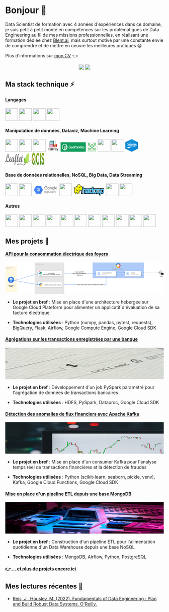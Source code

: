 # Bonjour 👋

Data Scientist de formation avec 4 années d'expériences dans ce domaine, je suis petit à petit monté en compétences sur les problématiques de Data Engineering au fil de mes missions professionnelles, en réalisant une formation dédiée chez [Blent.ai](https://blent.ai/formation/data-engineer), mais surtout motivé par une constante envie de comprendre et de mettre en oeuvre les meilleures pratiques 😁

Plus d'informations sur [mon CV](./CV_Francois_Legland.pdf) 👈
<p align="center">
<a href="https://www.linkedin.com/in/françois-legland-372570153"><img src="https://img.shields.io/badge/-Francois%20Legland-0077B5?style=for-the-badge&logo=Linkedin&logoColor=white"/></a>
<a href="mailto:l.francois@outlook.fr"><img src="https://img.shields.io/badge/l.francois@outlook.fr-0078D4?style=for-the-badge&logo=microsoft-outlook&logoColor=white"/></a>
</p>

## Ma stack technique ⚡

#### Langages
  
<img src="https://cdn.jsdelivr.net/gh/devicons/devicon/icons/python/python-original.svg" width="40" height="40"/> <img src="https://cdn.jsdelivr.net/gh/devicons/devicon/icons/postgresql/postgresql-original.svg" width="40" height="40"/> 
<img src="https://cdn.jsdelivr.net/gh/devicons/devicon@latest/icons/bash/bash-original.svg" width="40" height="40"/>
<img src="https://cdn.jsdelivr.net/gh/devicons/devicon@latest/icons/r/r-original.svg" width="40" height="40"/>

#### Manipulation de données, Dataviz, Machine Learning 

<img src="https://cdn.jsdelivr.net/gh/devicons/devicon@latest/icons/scikitlearn/scikitlearn-original.svg" width="40" height="40"/> <img src="https://cdn.jsdelivr.net/gh/devicons/devicon@latest/icons/pandas/pandas-original-wordmark.svg" width="40" height="40"/>
<img src="https://cdn.jsdelivr.net/gh/devicons/devicon@latest/icons/numpy/numpy-original-wordmark.svg" width="40" height="40"/>
<img src="./images/xarray-logo-square.png" width="40" height="40"/>
<img src="./images/geopandas_logo_green.png" width="80" height="30"/>
<img src="./images/rasterio_logo.png" width="30" height="30"/>
<img src="https://cdn.jsdelivr.net/gh/devicons/devicon@latest/icons/matplotlib/matplotlib-original-wordmark.svg" width="40" height="40"/>
<img src="https://cdn.jsdelivr.net/gh/devicons/devicon@latest/icons/plotly/plotly-original-wordmark.svg" width="40" height="40"/>
<img src="./images/Shiny_hex_logo.svg" width="40" height="40"/>
<img src="./images/Leaflet_logo.svg" width="80" height="40"/>
<img src="./images/QGIS_logo.svg" width="40" height="40"/>

#### Base de données relationelles, NoSQL, Big Data, Data Streaming

<img src="https://cdn.jsdelivr.net/gh/devicons/devicon@latest/icons/mysql/mysql-original-wordmark.svg" width="40" height="40"/> <img src="https://cdn.jsdelivr.net/gh/devicons/devicon@latest/icons/postgresql/postgresql-original-wordmark.svg" width="40" height="40"/>
<img src="./images/google_bigquery-ar21.svg" width="80" height="40"/>
<img src="https://cdn.jsdelivr.net/gh/devicons/devicon@latest/icons/mongodb/mongodb-original-wordmark.svg" width="40" height="40"/>
<img src="./images/Hadoop_logo.svg" width="100" height="40"/> <img src="https://cdn.jsdelivr.net/gh/devicons/devicon@latest/icons/apachespark/apachespark-original-wordmark.svg" width="40" height="40"/> <img src="https://cdn.jsdelivr.net/gh/devicons/devicon@latest/icons/apachekafka/apachekafka-original-wordmark.svg" width="40" height="40"/>


#### Autres

<img src="https://cdn.jsdelivr.net/gh/devicons/devicon@latest/icons/git/git-original.svg" width="40" height="40"/> <img src="https://cdn.jsdelivr.net/gh/devicons/devicon@latest/icons/anaconda/anaconda-original-wordmark.svg" width="40" height="40"/> <img src="https://cdn.jsdelivr.net/gh/devicons/devicon@latest/icons/docker/docker-original-wordmark.svg" width="40" height="40"/>
<img src="https://cdn.jsdelivr.net/gh/devicons/devicon@latest/icons/apacheairflow/apacheairflow-original-wordmark.svg" width="40" height="40"/>
<img src="https://cdn.jsdelivr.net/gh/devicons/devicon@latest/icons/jenkins/jenkins-original.svg" width="40" height="40"/>
<img src="https://cdn.jsdelivr.net/gh/devicons/devicon@latest/icons/github/github-original-wordmark.svg" width="40" height="40"/>
<img src="https://cdn.jsdelivr.net/gh/devicons/devicon@latest/icons/jupyter/jupyter-original-wordmark.svg" width="40" height="40"/>
<img src="https://cdn.jsdelivr.net/gh/devicons/devicon@latest/icons/vscode/vscode-original.svg" width="40" height="40"/>
<img src="https://cdn.jsdelivr.net/gh/devicons/devicon@latest/icons/rstudio/rstudio-original.svg" width="40" height="40"/>
<img src="https://cdn.jsdelivr.net/gh/devicons/devicon@latest/icons/latex/latex-original.svg" width="40" height="40"/>
<img src="https://cdn.jsdelivr.net/gh/devicons/devicon@latest/icons/markdown/markdown-original.svg" width="40" height="40"/>

## Mes projets 🔨

#### [API pour la consommation électrique des foyers](https://github.com/FrancLgd/PUBLIC-Projet-Data-Engineering-Tarification-Electrique)

<img src="./images/diagramme_architecture.png" alt="Capture d'Écran du Projet 1" style="width: 550px; height: 100px;"/>

- **Le projet en bref** : Mise en place d'une architecture hébergée sur Google Cloud Plateform pour alimenter un applicatif d'évaluation de sa facture électrique

- **Technologies utilisées** : Python (numpy, pandas, pytest, requests), BigQuery, Flask, Airflow, Google Compute Engine, Google Cloud SDK

#### [Agrégations sur les transactions enregistrées par une banque](https://github.com/FrancLgd/PUBLIC-Data-Engineering-Agregation-transactions-Spark)

<img src="./images/transactions.jpg" alt="Capture d'Écran du Projet 2" style="width: 550px; height: 100px;"/>

- **Le projet en bref** : Développement d'un job PySpark paramétré pour l'agrégation de données de transactions bancaires

- **Technologies utilisées** : HDFS, PySpark, Dataproc, Google Cloud SDK

#### [Détection des anomalies de flux financiers avec Apache Kafka](https://github.com/FrancLgd/PUBLIC-Projet-Detection-anomalie-Kafka)

<img src="./images/trading.jpg" alt="Capture d'Écran du Projet 3" style="width: 550px; height: 100px;"/>

- **Le projet en bref** : Mise en place d'un consumer Kafka pour l'analyse temps réel de transactions financières et la détection de fraudes

- **Technologies utilisées** : Python (scikit-learn, seaborn, pickle, venv), Kafka, Google Cloud Functions, Google Cloud SDK

#### [Mise en place d'un pipeline ETL depuis une base MongoDB](https://github.com/FrancLgd/PUBLIC-Projet-Data-Engineering-Pipeline-MongoDB)

<img src="./images/videogames.jpg" alt="Capture d'Écran du Projet 4" style="width: 550px; height: 100px;"/>

- **Le projet en bref** : Construction d'un pipeline ETL pour l'alimentation quotidienne d'un Data Warehouse depuis une base NoSQL

- **Technologies utilisées** : MongoDB, Airflow, Python, PostgreSQL
  
#### [👉 ... et plus de projets encore ici](https://github.com/FrancLgd?tab=repositories)

## Mes lectures récentes 📖

* [Reis, J., Housley, M. (2022). Fundamentals of Data Engineering : Plan and Build Robust Data Systems. O'Reilly.](https://www.oreilly.com/library/view/fundamentals-of-data/9781098108298/)